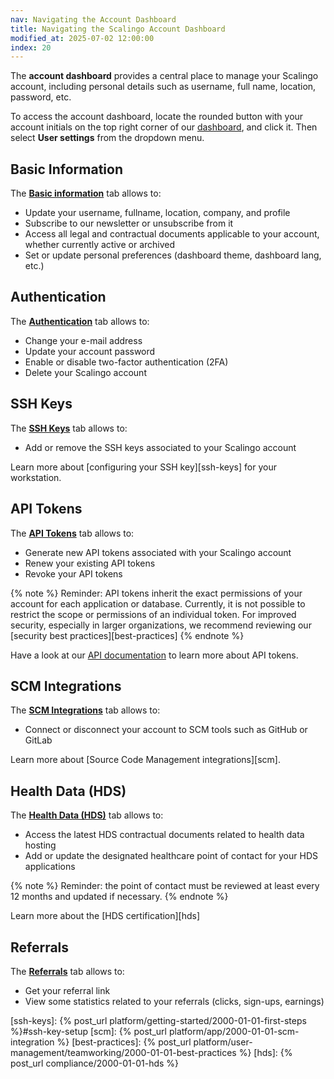 ```yaml
---
nav: Navigating the Account Dashboard
title: Navigating the Scalingo Account Dashboard
modified_at: 2025-07-02 12:00:00
index: 20
---
```



The **account dashboard** provides a central place to manage your Scalingo
account, including personal details such as username, full name, location,
password, etc.

To access the account dashboard, locate the rounded button with your account
initials on the top right corner of our [dashboard][dashboard-account], and
click it. Then select **User settings** from the dropdown menu.


## Basic Information

The [**Basic information**][dashboard-account] tab allows to:

- Update your username, fullname, location, company, and profile
- Subscribe to our newsletter or unsubscribe from it
- Access all legal and contractual documents applicable to your account,
  whether currently active or archived
- Set or update personal preferences (dashboard theme, dashboard lang, etc.)


## Authentication

The [**Authentication**][account-authorization] tab allows to:

- Change your e-mail address
- Update your account password
- Enable or disable two-factor authentication (2FA)
- Delete your Scalingo account


## SSH Keys

The [**SSH Keys**][account-keys] tab allows to:

- Add or remove the SSH keys associated to your Scalingo account

Learn more about [configuring your SSH key][ssh-keys] for your workstation.


## API Tokens

The [**API Tokens**][account-tokens] tab allows to:

- Generate new API tokens associated with your Scalingo account
- Renew your existing API tokens
- Revoke your API tokens

{% note %}
Reminder: API tokens inherit the exact permissions of your account for each
application or database. Currently, it is not possible to restrict the scope or
permissions of an individual token. For improved security, especially in larger
organizations, we recommend reviewing our [security best
practices][best-practices]
{% endnote %}

Have a look at our [API documentation][api] to learn more about API tokens.


## SCM Integrations

The [**SCM Integrations**][account-integrations] tab allows to:

- Connect or disconnect your account to SCM tools such as GitHub or GitLab

Learn more about [Source Code Management integrations][scm].


## Health Data (HDS)

The [**Health Data (HDS)**][account-hds] tab allows to:

- Access the latest HDS contractual documents related to health data hosting
- Add or update the designated healthcare point of contact for your
  HDS applications

{% note %}
Reminder: the point of contact must be reviewed at least every 12 months and
updated if necessary.
{% endnote %}

Learn more about the [HDS certification][hds]


## Referrals

The [**Referrals**][account-referrals] tab allows to:

- Get your referral link
- View some statistics related to your referrals (clicks, sign-ups, earnings)


[api]: https://developers.scalingo.com
[dashboard-account]: https://dashboard.scalingo.com/account
[account-authorization]: https://dashboard.scalingo.com/account/authorization
[account-keys]: https://dashboard.scalingo.com/account/keys
[account-tokens]: https://dashboard.scalingo.com/account/tokens
[account-integrations]: https://dashboard.scalingo.com/account/integrations
[account-hds]: https://dashboard.scalingo.com/account/hds
[account-referrals]: https://dashboard.scalingo.com/account/referrals

[ssh-keys]: {% post_url platform/getting-started/2000-01-01-first-steps %}#ssh-key-setup
[scm]: {% post_url platform/app/2000-01-01-scm-integration %}
[best-practices]: {% post_url platform/user-management/teamworking/2000-01-01-best-practices %}
[hds]: {% post_url compliance/2000-01-01-hds %}
